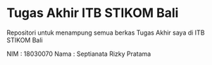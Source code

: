 # Tugas Akhir ITB STIKOM Bali

Repositori untuk menampung semua berkas Tugas Akhir saya di ITB STIKOM Bali

NIM : 18030070
Nama : Septianata Rizky Pratama